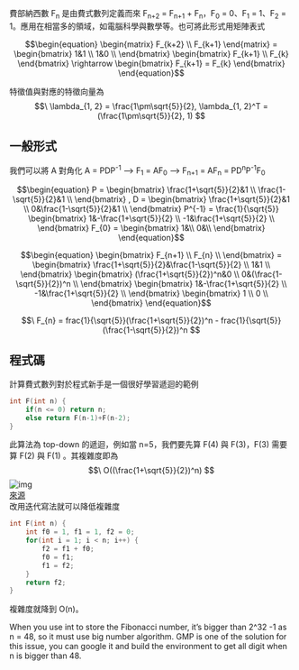 費部納西數 F<sub>n</sub> 是由費式數列定義而來 F<sub>n+2</sub> = F<sub>n+1</sub> + F<sub>n</sub>，F<sub>0</sub> = 0、F<sub>1</sub> = 1、F<sub>2</sub> = 1。應用在相當多的領域，如電腦科學與數學等。也可將此形式用矩陣表式

$$\begin{equation}
    \begin{matrix}
        F_{k+2} \\
        F_{k+1}
    \end{matrix}
    =
    \begin{bmatrix}
        1&1 \\
        1&0 \\
    \end{bmatrix}
    \begin{bmatrix}
        F_{k+1} \\
        F_{k}
    \end{bmatrix}
    \rightarrow 
    \begin{bmatrix}
        F_{k+1} = F_{k}
    \end{bmatrix}
\end{equation}$$

特徵值與對應的特徵向量為 $$\ \lambda_{1, 2} = \frac{1\pm\sqrt{5}}{2}, \lambda_{1, 2}^T = (\frac{1\pm\sqrt{5}}{2}, 1) $$

## 一般形式
我們可以將 A 對角化 A = PDP<sup>-1</sup> --> F<sub>1</sub> = AF<sub>0</sub> --> F<sub>n+1</sub> = AF<sub>n</sub> = PD<sup>n</sup>P<sup>-1</sup>F<sub>0</sub>

$$\begin{equation}
    P = 
    \begin{bmatrix}
        \frac{1+\sqrt{5}}{2}&1 \\
        \frac{1-\sqrt{5}}{2}&1 \\
    \end{bmatrix}
    , D = 
    \begin{bmatrix}
        \frac{1+\sqrt{5}}{2}&1 \\
        0&\frac{1-\sqrt{5}}{2}&1 \\
    \end{bmatrix}
    P^{-1} = \frac{1}{\sqrt{5}}
    \begin{bmatrix}
        1&-\frac{1+\sqrt{5}}{2} \\
        -1&\frac{1+\sqrt{5}}{2} \\
    \end{bmatrix}
    F_{0} = 
    \begin{bmatrix}
        1&\\
        0&\\
    \end{bmatrix}
\end{equation}$$

$$\begin{equation}
    \begin{bmatrix}
        F_{n+1} \\
        F_{n} \\
    \end{bmatrix}
    = 
    \begin{bmatrix}
        \frac{1+\sqrt{5}}{2}&\frac{1-\sqrt{5}}{2} \\
        1&1 \\
    \end{bmatrix}
    \begin{bmatrix}
        (\frac{1+\sqrt{5}}{2})^n&0 \\
        0&(\frac{1-\sqrt{5}}{2})^n \\
    \end{bmatrix}
    \begin{bmatrix}
        1&-\frac{1+\sqrt{5}}{2} \\
        -1&\frac{1+\sqrt{5}}{2} \\
    \end{bmatrix}
    \begin{bmatrix}
        1 \\
        0 \\
    \end{bmatrix}
\end{equation}$$

$$\ F_{n} = frac{1}{\sqrt{5}}(\frac{1+\sqrt{5}}{2})^n - frac{1}{\sqrt{5}}(\frac{1-\sqrt{5}}{2})^n $$

## 程式碼
計算費式數列對於程式新手是一個很好學習遞迴的範例
```cpp
int F(int n) {
    if(n <= 0) return n;
    else return F(n-1)+F(n-2);
}
```
此算法為 top-down 的遞迴，例如當 n=5，我們要先算 F(4) 與 F(3)，F(3) 需要算 F(2) 與 F(1) 。其複雜度即為 $$\ O((\frac{1+\sqrt{5}}{2})^n) $$
![img](https://miro.medium.com/v2/resize:fit:1100/format:webp/1*bGJzheJAhePGVSkTCUw7IA.jpeg)\
[來源](https://medium.com/appworks-school/%E5%88%9D%E5%AD%B8%E8%80%85%E5%AD%B8%E6%BC%94%E7%AE%97%E6%B3%95-%E5%BE%9E%E8%B2%BB%E6%B0%8F%E6%95%B8%E5%88%97%E8%AA%8D%E8%AD%98%E4%BD%95%E8%AC%82%E9%81%9E%E8%BF%B4-dea15d2808a3)\
改用迭代寫法就可以降低複雜度
```cpp
int F(int n) {
    int f0 = 1, f1 = 1, f2 = 0;
    for(int i = 1; i < n; i++) {
        f2 = f1 + f0;
        f0 = f1;
        f1 = f2;
    }
    return f2;
}
```
複雜度就降到 O(n)。

When you use int to store the Fibonacci number, it’s bigger than 2^32 -1 as n = 48,
so it must use big number algorithm.
GMP is one of the solution for this issue, 
you can google it and build the environment to get all digit when n is bigger than 48.
